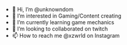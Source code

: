 - 👋 Hi, I’m @unknowndom
- 👀 I’m interested in Gaming/Content creating 
- 🌱 I’m currently learning game mechanics 
- 💞️ I’m looking to collaborated on twitch 
- 📫 How to reach me @xzwrld on Instagram 

<!---
unknowndom/unknowndom is a ✨ special ✨ repository because its `README.md` (this file) appears on your GitHub profile.
You can click the Preview link to take a look at your changes.
--->
